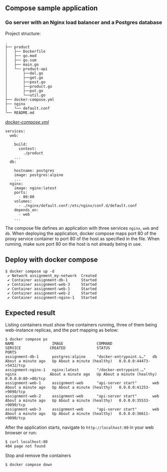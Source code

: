 ## Compose sample application

### Go server with an Nginx load balancer and a Postgres database

Project structure:
```
.
├── product
│   ├── Dockerfile
│   ├── go.mod
│   ├── go.sum
│   ├── main.go
│   └── product-api
│       ├──del.go
│       ├──get.go
│       ├──post.go
│       ├──product.go
│       ├──put.go
│       └──util.go
├── docker-compose.yml
├── nginx
│   └── default.conf
└── README.md
```

[_docker-compose.yml_](docker-compose.yml)
```shell
services:
  web:

    build:
      context: 
        ./product
    ...
  db:

    hostname: postgres
    image: postgres:alpine
    ...
  nginx:
    image: nginx:latest
    ports:
      - 80:80
    volumes:    
      - ./nginx/default.conf:/etc/nginx/conf.d/default.conf
    depends_on:
      - web
    ...
```
The compose file defines an application with three services `nginx`, `web` and `db`.
When deploying the application, docker compose maps port 80 of the proxy service container to port 80 of the host as specified in the file.
When running, make sure port 80 on the host is not already being in use.

## Deploy with docker compose

```shell
$ docker compose up -d
 ✔ Network assignment_my-network  Created
 ✔ Container assignment-db-1      Started
 ✔ Container assignment-web-3     Started
 ✔ Container assignment-web-1     Started
 ✔ Container assignment-web-2     Started
 ✔ Container assignment-nginx-1   Started
```

## Expected result

Listing containers must show five containers running, three of them being web-instance replicas, and the port mapping as below:
```shell
$ docker compose ps
NAME                 IMAGE               COMMAND                  SERVICE             CREATED              STATUS                        PORTS
assignment-db-1      postgres:alpine     "docker-entrypoint.s…"   db                  About a minute ago   Up About a minute (healthy)   0.0.0.0:44473->5432/tcp
assignment-nginx-1   nginx:latest        "/docker-entrypoint.…"   nginx               About a minute ago   Up About a minute (healthy)   0.0.0.0:80->80/tcp
assignment-web-1     assignment-web      "api-server start"       web                 About a minute ago   Up About a minute (healthy)   0.0.0.0:41253->9090/tcp
assignment-web-2     assignment-web      "api-server start"       web                 About a minute ago   Up About a minute (healthy)   0.0.0.0:35533->9090/tcp
assignment-web-3     assignment-web      "api-server start"       web                 About a minute ago   Up About a minute (healthy)   0.0.0.0:36611->9090/tcp
```

After the application starts, navigate to `http://localhost:80` in your web browser or run:
```shell
$ curl localhost:80
404 page not found
```

Stop and remove the containers
```shell
$ docker compose down
```
